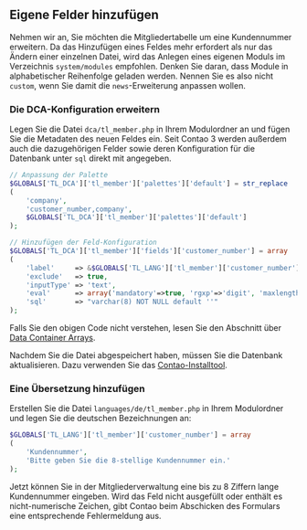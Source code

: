 ## Eigene Felder hinzufügen

Nehmen wir an, Sie möchten die Mitgliedertabelle um eine Kundennummer
erweitern. Da das Hinzufügen eines Feldes mehr erfordert als nur das Ändern
einer einzelnen Datei, wird das Anlegen eines eigenen Moduls im Verzeichnis
`system/modules` empfohlen. Denken Sie daran, dass Module in alphabetischer
Reihenfolge geladen werden. Nennen Sie es also nicht `custom`, wenn Sie damit
die `news`-Erweiterung anpassen wollen.


### Die DCA-Konfiguration erweitern

Legen Sie die Datei `dca/tl_member.php` in Ihrem Modulordner an und fügen Sie
die Metadaten des neuen Feldes ein.
Seit Contao 3 werden außerdem auch die dazugehörigen Felder sowie deren 
Konfiguration für die Datenbank unter `sql` direkt mit angegeben. 

```php
// Anpassung der Palette
$GLOBALS['TL_DCA']['tl_member']['palettes']['default'] = str_replace
(
    'company',
    'customer_number,company',
    $GLOBALS['TL_DCA']['tl_member']['palettes']['default']
);

// Hinzufügen der Feld-Konfiguration
$GLOBALS['TL_DCA']['tl_member']['fields']['customer_number'] = array
(
    'label'     => &$GLOBALS['TL_LANG']['tl_member']['customer_number'],
    'exclude'   => true,
    'inputType' => 'text',
    'eval'      => array('mandatory'=>true, 'rgxp'=>'digit', 'maxlength'=>8),
    'sql'       => "varchar(8) NOT NULL default ''"
);
```

Falls Sie den obigen Code nicht verstehen, lesen Sie den Abschnitt über [Data
Container Arrays][1].

Nachdem Sie die Datei abgespeichert haben, müssen Sie die Datenbank 
aktualisieren. Dazu verwenden Sie das [Contao-Installtool][3].


### Eine Übersetzung hinzufügen

Erstellen Sie die Datei `languages/de/tl_member.php` in Ihrem Modulordner und
legen Sie die deutschen Bezeichnungen an:

```php
$GLOBALS['TL_LANG']['tl_member']['customer_number'] = array
(
    'Kundennummer',
    'Bitte geben Sie die 8-stellige Kundennummer ein.'
);
```

Jetzt können Sie in der Mitgliederverwaltung eine bis zu 8 Ziffern lange
Kundennummer eingeben. Wird das Feld nicht ausgefüllt oder enthält es
nicht-numerische Zeichen, gibt Contao beim Abschicken des Formulars eine
entsprechende Fehlermeldung aus.


[1]: 06-Data-Container-Arrays.md
[3]: 01-Installation.md#das-contao-installtool